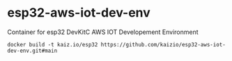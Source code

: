 # esp32-aws-iot-dev-env
Container for esp32 DevKitC AWS IOT Developement Environment

```
docker build -t kaiz.io/esp32 https://github.com/kaizio/esp32-aws-iot-dev-env.git#main
```
